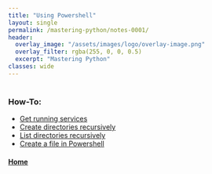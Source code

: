 ```yaml
---
title: "Using Powershell"
layout: single
permalink: /mastering-python/notes-0001/
header:
  overlay_image: "/assets/images/logo/overlay-image.png"
  overlay_filter: rgba(255, 0, 0, 0.5)
  excerpt: "Mastering Python"
classes: wide
---
```

#
### How-To:

* [Get running services](/mastering-python/how-to-0001/)
* [Create directories recursively](/mastering-python/how-to-0002/)
* [List directories recursively](/mastering-python/how-to-0003/)
* [Create a file in Powershell](/mastering-python/how-to-0004/)

#### [Home](/mastering-python/)
